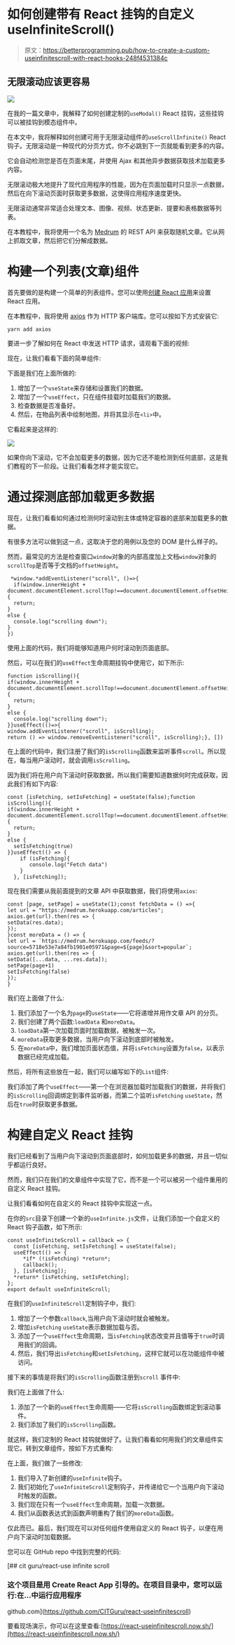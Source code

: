 # 如何创建带有 React 挂钩的自定义 useInfiniteScroll()

> 原文：<https://betterprogramming.pub/how-to-create-a-custom-useinfinitescroll-with-react-hooks-248f4531384c>

## 无限滚动应该更容易

![](img/c68884515f84a6e0c98b401780e54573.png)

在我的一篇文章中，我解释了如何创建定制的`useModal()` React 挂钩，这些挂钩可以被挂钩到模态组件中。

在本文中，我将解释如何创建可用于无限滚动组件的`useScrollInfinite()` React 钩子。无限滚动是一种现代的分页方式，你不必跳到下一页就能看到更多的内容。

它会自动检测您是否在页面末尾，并使用 Ajax 和其他异步数据获取技术加载更多内容。

无限滚动极大地提升了现代应用程序的性能，因为在页面加载时只显示一点数据，然后在向下滚动页面时获取更多数据，这使得应用程序速度更快。

无限滚动通常非常适合处理文本、图像、视频、状态更新、提要和表格数据等列表。

在本教程中，我将使用一个名为 [Medrum](http://medrum.herokuapp.com) 的 REST API 来获取随机文章。它从网上抓取文章，然后把它们分解成数据。

# 构建一个列表(文章)组件

首先要做的是构建一个简单的列表组件。您可以使用[创建 React 应用](https://github.com/facebook/create-react-app)来设置 React 应用。

在本教程中，我将使用 [axios](https://github.com/axios/axios) 作为 HTTP 客户端库。您可以按如下方式安装它:

```
yarn add axios
```

要进一步了解如何在 React 中发送 HTTP 请求，请观看下面的视频:

现在，让我们看看下面的简单组件:

下面是我们在上面所做的:

1.  增加了一个`useState`来存储和设置我们的数据。
2.  增加了一个`useEffect`，只在组件挂载时加载我们的数据。
3.  检查数据是否准备好。
4.  然后，在物品列表中绘制地图，并将其显示在`<li>`中。

它看起来是这样的:

![](img/5a5608566b8a5c33ef568681fe605ebd.png)

如果你向下滚动，它不会加载更多的数据，因为它还不能检测到任何底部，这是我们教程的下一阶段。让我们看看怎样才能实现它。

# 通过探测底部加载更多数据

现在，让我们看看如何通过检测何时滚动到主体或特定容器的底部来加载更多的数据。

有很多方法可以做到这一点，这取决于您的用例以及您的 DOM 是什么样子的。

然而，最常见的方法是检查窗口`window`对象的内部高度加上文档`window`对象的`scrollTop`是否等于文档的`offsetHeight`。

```
 *window.*addEventListener("scroll", ()=>{
  if(window.innerHeight + document.documentElement.scrollTop!==document.documentElement.offsetHeight){
  return;
}
else {
  console.log("scrolling down");
}
})
```

使用上面的代码，我们将能够知道用户何时滚动到页面底部。

然后，可以在我们的`useEffect`生命周期挂钩中使用它，如下所示:

```
function isScrolling(){
if(window.innerHeight + document.documentElement.scrollTop!==document.documentElement.offsetHeight){
  return;
}
else {
  console.log("scrolling down");
}}useEffect(()=>{
window.addEventListener("scroll", isScrolling);
return () => window.removeEventListener("scroll", isScrolling);}, [])
```

在上面的代码中，我们注册了我们的`isScrolling`函数来监听事件`scroll`。所以现在，每当用户滚动时，就会调用`isScrolling`。

因为我们将在用户向下滚动时获取数据，所以我们需要知道数据何时完成获取，因此我们有如下内容:

```
const [isFetching, setIsFetching] = useState(false);function isScrolling(){
if(window.innerHeight + document.documentElement.scrollTop!==document.documentElement.offsetHeight){
  return;
}
else {
  setIsFetching(true)
}}useEffect(() => {
    if (isFetching){
       console.log("Fetch data")
    }
  }, [isFetching]);
```

现在我们需要从我前面提到的文章 API 中获取数据，我们将使用`axios`:

```
const [page, setPage] = useState(1);const fetchData = () =>{
let url = "https://medrum.herokuapp.com/articles";
axios.get(url).then(res => {
setData(res.data);
});
}const moreData = () => {
let url = `https://medrum.herokuapp.com/feeds/?source=5718e53e7a84fb1901e05971&page=${page}&sort=popular`;
axios.get(url).then(res => {
setData([...data, ...res.data]);
setPage(page+1)
setIsFetching(false)
});
}
```

我们在上面做了什么:

1.  我们添加了一个名为`page`的`useState`——它将递增并用作文章 API 的分页。
2.  我们创建了两个函数:`loadData` 和`moreData`。
3.  `loadData`第一次加载页面时加载数据，被触发一次。
4.  `moreData`获取更多数据，当用户向下滚动到底部时被触发。
5.  在`moreData`中，我们增加页面状态值，并将`isFetching`设置为`false`，以表示数据已经完成加载。

然后，将所有这些放在一起，我们可以编写如下的`List`组件:

我们添加了两个`useEffect`——第一个在浏览器加载时加载我们的数据，并将我们的`isScrolling`回调绑定到事件监听器，而第二个监听`isFetching` `useState`，然后在`true`时获取更多数据。

# 构建自定义 React 挂钩

我们已经看到了当用户向下滚动到页面底部时，如何加载更多的数据，并且一切似乎都运行良好。

然而，我们只在我们的文章组件中实现了它，而不是一个可以被另一个组件重用的自定义 React 挂钩。

让我们看看如何在自定义的 React 挂钩中实现这一点。

在你的`src`目录下创建一个新的`useInfinite.js`文件，让我们添加一个自定义的 React 钩子函数，如下所示:

```
const useInfiniteScroll = callback => {
  const [isFetching, setIsFetching] = useState(false);
  useEffect(() => {
     *if* (!isFetching) *return*;
     callback();
  }, [isFetching]);
  *return* [isFetching, setIsFetching];
};
export default useInfiniteScroll;
```

在我们的`useInfiniteScroll`定制钩子中，我们:

1.  增加了一个参数`callback`,当用户向下滚动时就会被触发。
2.  增加`isFetching` `useState`表示数据加载与否。
3.  添加了一个`useEffect`生命周期，当`isFetching`状态改变并且值等于`true`时调用我们的回调。
4.  然后，我们导出`isFetching`和`setIsFetching`，这样它就可以在功能组件中被访问。

接下来的事情是将我们的`isScrolling`函数注册到`scroll` 事件中:

我们在上面做了什么:

1.  添加了一个新的`useEffect`生命周期——它将`isScrolling`函数绑定到滚动事件。
2.  我们添加了我们的`isScrolling`函数。

就这样，我们定制的 React 挂钩就做好了。让我们看看如何用我们的文章组件实现它。转到文章组件，按如下方式重构:

在上面，我们做了一些修改:

1.  我们导入了新创建的`useInfinite`钩子。
2.  我们初始化了`useInfiniteScroll`定制钩子，并传递给它一个当用户向下滚动时触发的函数。
3.  我们现在只有一个`useEffect`生命周期，加载一次数据。
4.  我们从函数表达式到函数声明重构了我们的`moreData`函数。

仅此而已。最后，我们现在可以对任何组件使用自定义的 React 钩子，以便在用户向下滚动时加载数据。

您可以在 GitHub repo 中找到完整的代码:

[](https://github.com/CITGuru/react-useinfinitescroll) [## cit guru/react-use infinite scroll

### 这个项目是用 Create React App 引导的。在项目目录中，您可以运行:在…中运行应用程序

github.com](https://github.com/CITGuru/react-useinfinitescroll) 

要看现场演示，你可以在这里查看:[https://react-useinfinitescroll.now.sh/](https://react-useinfinitescroll.now.sh/)